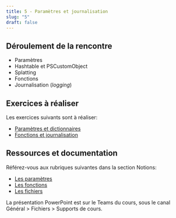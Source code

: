```yaml
---
title: 5 - Paramètres et journalisation
slug: "5"
draft: false
---
```


## Déroulement de la rencontre

- Paramètres
- Hashtable et PSCustomObject
- Splatting
- Fonctions
- Journalisation (*logging*)

## Exercices à réaliser

Les exercices suivants sont à réaliser:
- [Paramètres et dictionnaires](/exercices/params-dict)
- [Fonctions et journalisation](/exercices/fonctions)


## Ressources et documentation

Référez-vous aux rubriques suivantes dans la section Notions:
- [Les paramètres](/notions/parametres)
- [Les fonctions](/notions/fonctions)
- [Les fichiers](/notions/fichiers)

La présentation PowerPoint est sur le Teams du cours, sous le canal Général > Fichiers > Supports de cours.

